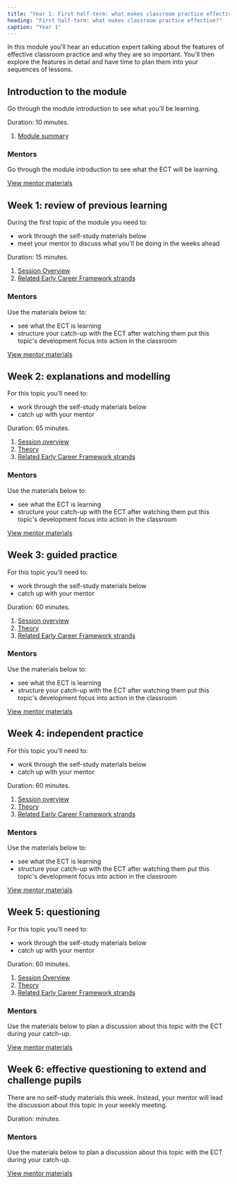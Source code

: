 ```yaml
---
title: "Year 1: First half-term: what makes classroom practice effective?"
heading: "First half-term: what makes classroom practice effective?"
caption: "Year 1"
---
```


In this module you'll hear an education expert talking about the features of effective classroom practice and why they are so important. You'll then explore the features in detail and have time to plan them into your sequences of lessons.

## Introduction to the module

Go through the module introduction to see what you'll be learning.

Duration: 10 minutes.

1. [Module summary](/teach-first/year-1-what-makes-classroom-practice-effective/intro-ect-module-summary)

### Mentors

Go through the module introduction to see what the ECT will be learning.

[View mentor materials](/teach-first/year-1-what-makes-classroom-practice-effective/spring-week-0-mentor-materials)

## Week 1: review of previous learning

During the first topic of the module you need to:

- work through the self-study materials below
- meet your mentor to discuss what you'll be doing in the weeks ahead

Duration: 15 minutes.

1. [Session Overview](/teach-first/year-1-what-makes-classroom-practice-effective/spring-week-1-ect-session-overview)
2. [Related Early Career Framework strands](/teach-first/year-1-what-makes-classroom-practice-effective/spring-week-1-ect-related-early-career-framework-strands)

### Mentors

Use the materials below to:

- see what the ECT is learning
- structure your catch-up with the ECT after watching them put this topic's development focus into action in the classroom

[View mentor materials](/teach-first/year-1-what-makes-classroom-practice-effective/spring-week-1-mentor-materials)

## Week 2: explanations and modelling

For this topic you’ll need to:

- work through the self-study materials below
- catch up with your mentor

Duration: 65 minutes.

1. [Session overview](/teach-first/year-1-what-makes-classroom-practice-effective/spring-week-2-ect-session-overview)
2. [Theory](/teach-first/year-1-what-makes-classroom-practice-effective/spring-week-2-ect-theory)
3. [Related Early Career Framework strands](/teach-first/year-1-what-makes-classroom-practice-effective/spring-week-2-ect-related-early-career-framework-strands)

### Mentors

Use the materials below to:

- see what the ECT is learning
- structure your catch-up with the ECT after watching them put this topic's development focus into action in the classroom

[View mentor materials](/teach-first/year-1-what-makes-classroom-practice-effective/spring-week-2-mentor-materials)

## Week 3: guided practice

For this topic you’ll need to:

- work through the self-study materials below
- catch up with your mentor

Duration: 60 minutes.

1. [Session overview](/teach-first/year-1-what-makes-classroom-practice-effective/spring-week-3-ect-session-overview)
2. [Theory](/teach-first/year-1-what-makes-classroom-practice-effective/spring-week-3-ect-theory)
3. [Related Early Career Framework strands](/teach-first/year-1-what-makes-classroom-practice-effective/spring-week-3-ect-related-early-career-framework-strands)

### Mentors

Use the materials below to:

- see what the ECT is learning
- structure your catch-up with the ECT after watching them put this topic's development focus into action in the classroom

[View mentor materials](/teach-first/year-1-what-makes-classroom-practice-effective/spring-week-3-mentor-materials)

## Week 4: independent practice

For this topic you’ll need to:

- work through the self-study materials below
- catch up with your mentor

Duration: 60 minutes.

1. [Session overview](/teach-first/year-1-what-makes-classroom-practice-effective/spring-week-4-ect-session-overview)
2. [Theory](/teach-first/year-1-what-makes-classroom-practice-effective/spring-week-4-ect-theory)
3. [Related Early Career Framework strands](/teach-first/year-1-what-makes-classroom-practice-effective/spring-week-4-ect-related-early-career-framework-strands)

### Mentors

Use the materials below to:

- see what the ECT is learning
- structure your catch-up with the ECT after watching them put this topic's development focus into action in the classroom

[View mentor materials](/teach-first/year-1-what-makes-classroom-practice-effective/spring-week-4-mentor-materials)

## Week 5: questioning

For this topic you’ll need to:

- work through the self-study materials below
- catch up with your mentor

Duration: 60 minutes.

1. [Session Overview](/teach-first/year-1-what-makes-classroom-practice-effective/spring-week-5-ect-session-overview)
2. [Theory](/teach-first/year-1-what-makes-classroom-practice-effective/spring-week-5-ect-theory)
3. [Related Early Career Framework strands](/teach-first/year-1-what-makes-classroom-practice-effective/spring-week-5-ect-related-early-career-framework-strands)

### Mentors

Use the materials below to plan a discussion about this topic with the ECT during your catch-up.

[View mentor materials](/teach-first/year-1-what-makes-classroom-practice-effective/spring-week-5-mentor-materials)

## Week 6: effective questioning to extend and challenge pupils

There are no self-study materials this week. Instead, your mentor will lead the discussion about this topic in your weekly meeting.

Duration: minutes.

### Mentors

Use the materials below to plan a discussion about this topic with the ECT during your catch-up.

[View mentor materials](/teach-first/year-1-what-makes-classroom-practice-effective/spring-week-6-mentor-materials)
